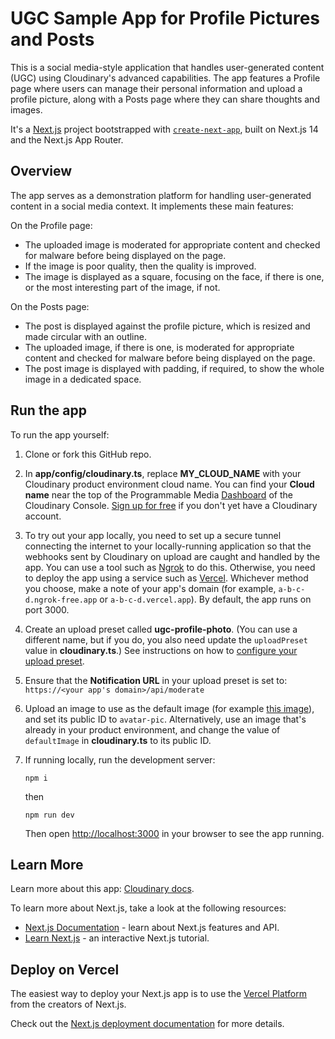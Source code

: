 # UGC Sample App for Profile Pictures and Posts

This is a social media-style application that handles user-generated content (UGC) using Cloudinary's advanced capabilities. The app features a Profile page where users can manage their personal information and upload a profile picture, along with a Posts page where they can share thoughts and images.

It's a [Next.js](https://nextjs.org) project bootstrapped with [`create-next-app`](https://nextjs.org/docs/app/api-reference/cli/create-next-app), built on Next.js 14 and the Next.js App Router.

## Overview

The app serves as a demonstration platform for handling user-generated content in a social media context. It implements these main features:

On the Profile page:

* The uploaded image is moderated for appropriate content and checked for malware before being displayed on the page.
* If the image is poor quality, then the quality is improved.
* The image is displayed as a square, focusing on the face, if there is one, or the most interesting part of the image, if not.

On the Posts page:

* The post is displayed against the profile picture, which is resized and made circular with an outline.
* The uploaded image, if there is one, is moderated for appropriate content and checked for malware before being displayed on the page.
* The post image is displayed with padding, if required, to show the whole image in a dedicated space.

## Run the app

To run the app yourself:

1. Clone or fork this GitHub repo.
1. In **app/config/cloudinary.ts**, replace **MY_CLOUD_NAME** with your Cloudinary product environment cloud name. You can find your **Cloud name** near the top of the Programmable Media [Dashboard](https://console.cloudinary.com/pm/developer-dashboard) of the Cloudinary Console. [Sign up for free](https://cloudinary.com/users/register_free) if you don't yet have a Cloudinary account.
1. To try out your app locally, you need to set up a secure tunnel connecting the internet to your locally-running application so that the webhooks sent by Cloudinary on upload are caught and handled by the app. You can use a tool such as [Ngrok](https://ngrok.com/) to do this. Otherwise, you need to deploy the app using a service such as [Vercel](https://vercel.com/). Whichever method you choose, make a note of your app's domain (for example, `a-b-c-d.ngrok-free.app` or `a-b-c-d.vercel.app`). By default, the app runs on port 3000.
1. Create an upload preset called **ugc-profile-photo**. (You can use a different name, but if you do, you also need update the `uploadPreset` value in **cloudinary.ts**.) See instructions on how to [configure your upload preset](https://cloudinary.com/documentation/profile_picture_sample_project#upload_preset_configuration).
1. Ensure that the **Notification URL** in your upload preset is set to:<br>`https://<your app's domain>/api/moderate`
1. Upload an image to use as the default image (for example <a href="https://res.cloudinary.com/cld-demo-ugc/image/upload/v1729679379/avatar-pic.jpg" target=_blank>this image</a>), and set its public ID to `avatar-pic`. Alternatively, use an image that's already in your product environment, and change the value of `defaultImage` in **cloudinary.ts** to its public ID. 
1. If running locally, run the development server:
   
      ```terminal
      npm i
      ```
      then

      ```terminal
      npm run dev
      ```
 
    Then open [http://localhost:3000](http://localhost:3000) in your browser to see the app running.     


## Learn More

Learn more about this app: [Cloudinary docs](https://cloudinary.com/documentation/profile_picture_sample_project).

To learn more about Next.js, take a look at the following resources:

- [Next.js Documentation](https://nextjs.org/docs) - learn about Next.js features and API.
- [Learn Next.js](https://nextjs.org/learn) - an interactive Next.js tutorial.

## Deploy on Vercel

The easiest way to deploy your Next.js app is to use the [Vercel Platform](https://vercel.com/new?utm_medium=default-template&filter=next.js&utm_source=create-next-app&utm_campaign=create-next-app-readme) from the creators of Next.js.

Check out the [Next.js deployment documentation](https://nextjs.org/docs/app/building-your-application/deploying) for more details.
